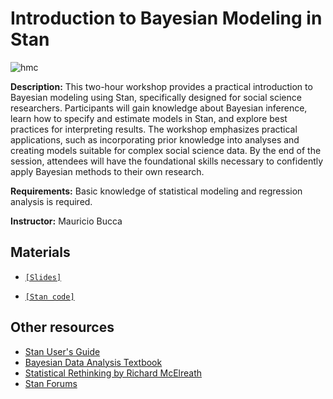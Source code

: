 
# Introduction to Bayesian Modeling in Stan

![hmc](https://upload.wikimedia.org/wikipedia/commons/f/fa/Hamiltonian_Monte_Carlo.gif)


**Description:** This two-hour workshop provides a practical introduction to Bayesian modeling using Stan, specifically designed for social science researchers. Participants will gain knowledge about Bayesian inference, learn how to specify and estimate models in Stan, and explore best practices for interpreting results. The workshop emphasizes practical applications, such as incorporating prior knowledge into analyses and creating models suitable for complex social science data. By the end of the session, attendees will have the foundational skills necessary to confidently apply Bayesian methods to their own research.

**Requirements:** Basic knowledge of statistical modeling and regression analysis is required.

**Instructor:** Mauricio Bucca

## Materials

- [`[Slides]`](https://mebucca.github.io/intro_bayes/slides/slides#1)

- [`[Stan code]`](slides/mymodel.stan)


## Other resources

- [Stan User's Guide](https://mc-stan.org/users/documentation/)
- [Bayesian Data Analysis Textbook](http://www.stat.columbia.edu/~gelman/book/)
- [Statistical Rethinking by Richard McElreath](https://xcelab.net/rm/statistical-rethinking/)
- [Stan Forums](https://discourse.mc-stan.org/)

